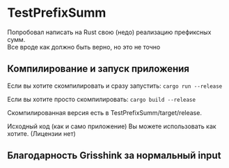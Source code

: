# TestPrefixSumm

Попробовал написать на Rust свою (недо) реализацию префиксных сумм.  
Все вроде как должно быть верно, но это не точно  

## Компилирование и запуск приложения

Если вы хотите скомпилировать и сразу запустить:
`
cargo run --release
`

Если вы хотите просто скомпилировать:
`
cargo build --release
`

Скомпилированная версия есть в TestPrefixSumm/target/release.

Исходный код (как и само приложение) Вы можете использовать как хотите. (Лицензии нет)

## Благодарность Grisshink за нормальный input
